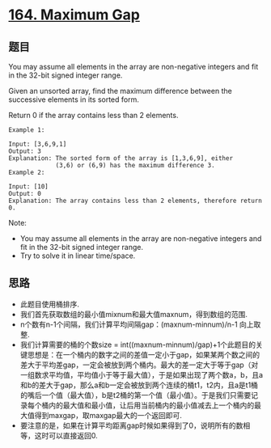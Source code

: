 # [164. Maximum Gap](https://leetcode.com/problems/maximum-gap/)

## 题目

You may assume all elements in the array are non-negative integers and fit in the 32-bit signed integer range.

Given an unsorted array, find the maximum difference between the successive elements in its sorted form.

Return 0 if the array contains less than 2 elements.

```
Example 1:

Input: [3,6,9,1]
Output: 3
Explanation: The sorted form of the array is [1,3,6,9], either
             (3,6) or (6,9) has the maximum difference 3.
Example 2:

Input: [10]
Output: 0
Explanation: The array contains less than 2 elements, therefore return 0.
```

Note:

+ You may assume all elements in the array are non-negative integers and fit in the 32-bit signed integer range.
+ Try to solve it in linear time/space.

## 思路

+ 此题目使用桶排序.
+ 我们首先获取数组的最小值mixnum和最大值maxnum，得到数组的范围.
+ n个数有n-1个间隔，我们计算平均间隔gap：(maxnum-minnum)/n-1 向上取整.
+ 我们计算需要的桶的个数size = int((maxnum-minnum)/gap)+1个此题目的关键思想是：在一个桶内的数字之间的差值一定小于gap，如果某两个数之间的差大于平均差gap，一定会被放到两个桶内。最大的差一定大于等于gap（对一组数求平均值，平均值小于等于最大值），于是如果出现了两个数a，b，且a和b的差大于gap，那么a和b一定会被放到两个连续的桶t1，t2内，且a是t1桶的嘴后一个值（最大值），b是t2桶的第一个值（最小值）。于是我们只需要记录每个桶内的最大值和最小值，让后用当前桶内的最小值减去上一个桶内的最大值得到maxgap，取maxgap最大的一个返回即可.
+ 要注意的是，如果在计算平均距离gap时候如果得到了0，说明所有的数相等，这时可以直接返回0.

